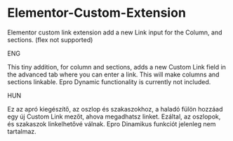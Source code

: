 # Elementor-Custom-Extension
Elementor custom link extension add a new Link input for the Column, and sections. (flex not supported)

ENG

This tiny addition, for column and sections, adds a new Custom Link field in the advanced tab where you can enter a link. This will make columns and sections linkable. Epro Dynamic functionality is currently not included.

HUN

Ez az apró kiegészítő, az oszlop és szakaszokhoz, a haladó fülön hozzáad egy új Custom Link mezőt, ahova megadhatsz linket. Ezáltal, az oszlopok, és szakaszok linkelhetővé válnak. Epro Dinamikus funkciót jelenleg nem tartalmaz.
